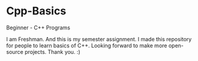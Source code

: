 # Cpp-Basics
Beginner - C++ Programs

I am Freshman. And this is my semester assignment. I made this repository for people to learn basics of C++.
Looking forward to make more open-source projects. Thank you. :)
